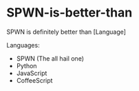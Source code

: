 # SPWN-is-better-than
SPWN is definitely better than [Language]

Languages:
- SPWN (The all hail one)
- Python
- JavaScript
- CoffeeScript

